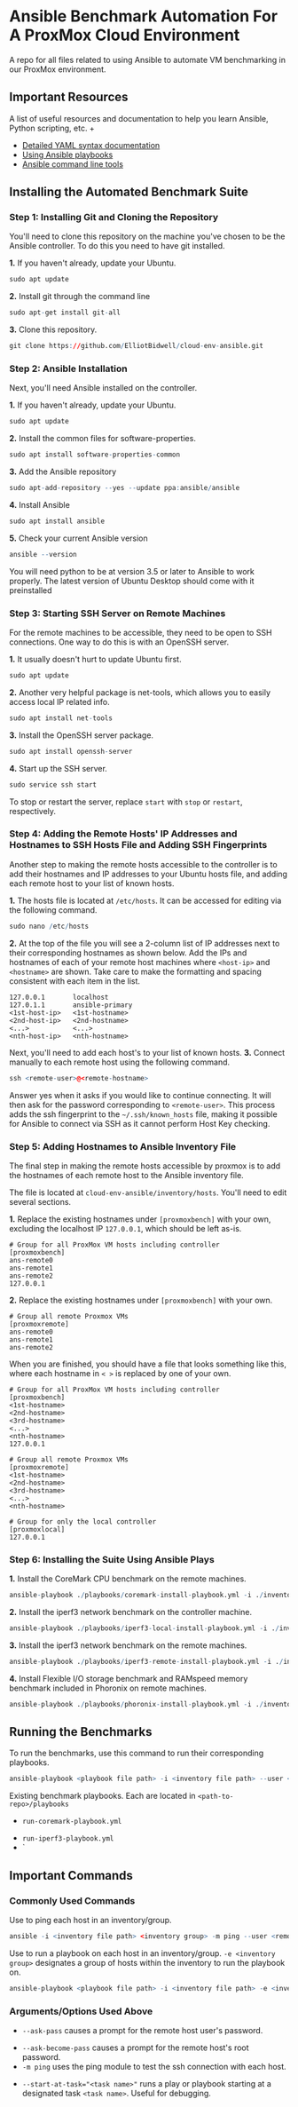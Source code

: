 # Ansible Benchmark Automation For A ProxMox Cloud Environment
A repo for all files related to using Ansible to automate VM benchmarking in our ProxMox environment.

## Important Resources
A list of useful resources and documentation to help you learn Ansible, Python scripting, etc.
+
* [Detailed YAML syntax documentation](https://docs.ansible.com/ansible/latest/reference_appendices/YAMLSyntax.html#)
* [Using Ansible playbooks](https://docs.ansible.com/ansible/latest/playbook_guide/index.html)
* [Ansible command line tools](https://docs.ansible.com/ansible/latest/command_guide/index.html)

## Installing the Automated Benchmark Suite

### Step 1: Installing Git and Cloning the Repository
You'll need to clone this repository on the machine you've chosen to be the Ansible controller. To do this you need to have git installed. 

**1.** If you haven't already, update your Ubuntu.
```r
sudo apt update
```
**2.** Install git through the command line
```r
sudo apt-get install git-all
```
**3.** Clone this repository.
```r
git clone https://github.com/ElliotBidwell/cloud-env-ansible.git
```

### Step 2: Ansible Installation
Next, you'll need Ansible installed on the controller.

**1.** If you haven't already, update your Ubuntu.
```r
sudo apt update
```
**2.** Install the common files for software-properties.
```r
sudo apt install software-properties-common
```
**3.** Add the Ansible repository
```r
sudo apt-add-repository --yes --update ppa:ansible/ansible
```
**4.** Install Ansible
```r
sudo apt install ansible
```
**5.** Check your current Ansible version
```r
ansible --version
```
You will need python to be at version 3.5 or later to Ansible to work properly. The latest version of Ubuntu Desktop should
come with it preinstalled

### Step 3: Starting SSH Server on Remote Machines
For the remote machines to be accessible, they need to be open to SSH connections. One way to do this is with an OpenSSH server.

**1.** It usually doesn't hurt to update Ubuntu first.
```r
sudo apt update
```
**2.** Another very helpful package is net-tools, which allows you to easily access local IP related info.
```r
sudo apt install net-tools
```
**3.** Install the OpenSSH server package.
```r
sudo apt install openssh-server
```
**4.** Start up the SSH server.
```r
sudo service ssh start
```
To stop or restart the server, replace `start` with `stop` or `restart`, respectively.

### Step 4: Adding the Remote Hosts' IP Addresses and Hostnames to SSH Hosts File and Adding SSH Fingerprints
Another step to making the remote hosts accessible to the controller is to add their hostnames and IP addresses to your Ubuntu hosts file,
and adding each remote host to your list of known hosts.

**1.** The hosts file is located at `/etc/hosts`. It can be accessed for editing via the following command.
```r
sudo nano /etc/hosts
```
**2.** At the top of the file you will see a 2-column list of IP addresses next to their corresponding hostnames as shown below. 
Add the IPs and hostnames of each of your remote host machines where `<host-ip>` and `<hostname>` are shown. Take care to make
the formatting and spacing consistent with each item in the list.
```
127.0.0.1       localhost
127.0.1.1       ansible-primary
<1st-host-ip>   <1st-hostname>
<2nd-host-ip>   <2nd-hostname>
<...>           <...>
<nth-host-ip>   <nth-hostname>
```
Next, you'll need to add each host's to your list of known hosts.
**3.** Connect manually to each remote host using the following command.
```r
ssh <remote-user>@<remote-hostname>
```
Answer yes when it asks if you would like to continue connecting. It will then ask for the password corresponding to `<remote-user>`.
This process adds the ssh fingerprint to the `~/.ssh/known_hosts` file, making it possible for Ansible to connect via SSH as it cannot
perform Host Key checking.

### Step 5: Adding Hostnames to Ansible Inventory File
The final step in making the remote hosts accessible by proxmox is to add the hostnames of each remote host to the Ansible inventory file.

The file is located at `cloud-env-ansible/inventory/hosts`. You'll need to edit several sections.

**1.** Replace the existing hostnames under `[proxmoxbench]` with your own, excluding the localhost IP `127.0.0.1`, which should 
be left as-is.
```
# Group for all ProxMox VM hosts including controller
[proxmoxbench]
ans-remote0
ans-remote1
ans-remote2
127.0.0.1
```
**2.** Replace the existing hostnames under `[proxmoxbench]` with your own.
```
# Group all remote Proxmox VMs
[proxmoxremote]
ans-remote0
ans-remote1
ans-remote2
```
When you are finished, you should have a file that looks something like this, where each hostname in `< >` is replaced by one of
your own.
```
# Group for all ProxMox VM hosts including controller
[proxmoxbench]
<1st-hostname>
<2nd-hostname>
<3rd-hostname>
<...>
<nth-hostname>
127.0.0.1

# Group all remote Proxmox VMs
[proxmoxremote]
<1st-hostname>
<2nd-hostname>
<3rd-hostname>
<...>
<nth-hostname>

# Group for only the local controller
[proxmoxlocal]
127.0.0.1
```

### Step 6: Installing the Suite Using Ansible Plays
**1.** Install the CoreMark CPU benchmark on the remote machines.
```r
ansible-playbook ./playbooks/coremark-install-playbook.yml -i ./inventory/hosts --user <remote-host-user> --ask-pass --ask-become-pass
```
**2.** Install the iperf3 network benchmark on the controller machine.
```r
ansible-playbook ./playbooks/iperf3-local-install-playbook.yml -i ./inventory/hosts --user <remote-host-user> --ask-pass --ask-become-pass
```
**3.** Install the iperf3 network benchmark on the remote machines.
```r
ansible-playbook ./playbooks/iperf3-remote-install-playbook.yml -i ./inventory/hosts --user <remote-host-user> --ask-pass --ask-become-pass
```
**4.** Install Flexible I/O storage benchmark and RAMspeed memory benchmark included in Phoronix on remote machines.
```r
ansible-playbook ./playbooks/phoronix-install-playbook.yml -i ./inventory/hosts --user <remote-host-user --ask-pass --ask-become-pass
```

## Running the Benchmarks

To run the benchmarks, use this command to run their corresponding playbooks.
```r
ansible-playbook <playbook file path> -i <inventory file path> --user <remote host username> --ask-pass --ask-become-pass
```
Existing benchmark playbooks. Each are located in `<path-to-repo>/playbooks` 
+ `run-coremark-playbook.yml`
* `run-iperf3-playbook.yml`
* `
## Important Commands
### Commonly Used Commands
Use to ping each host in an inventory/group.
```r
ansible -i <inventory file path> <inventory group> -m ping --user <remote host username> --ask-pass
```
Use to run a playbook on each host in an inventory/group. `-e <inventory group>` designates a group of hosts within the inventory to run the playbook on.
```r
ansible-playbook <playbook file path> -i <inventory file path> -e <inventory group> --user <remote host username> --ask-pass --ask-become-pass
```

### Arguments/Options Used Above
- `--ask-pass` causes a prompt for the remote host user's password.
* `--ask-become-pass` causes a prompt for the remote host's root password.
* `-m ping` uses the ping module to test the ssh connection with each host.
+ `--start-at-task="<task name>"` runs a play or playbook starting at a designated task `<task name>`. Useful for debugging.
